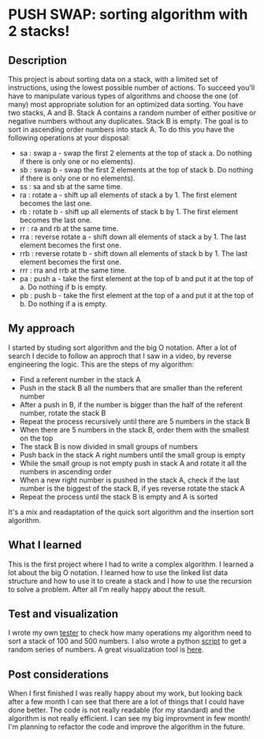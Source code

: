 # PUSH SWAP: sorting algorithm with 2 stacks!

## Description

This project is about sorting data on a stack, with a limited set of instructions, using the lowest possible number of actions. To succeed you'll have to manipulate various types of algorithms and choose the one (of many) most appropriate solution for an optimized data sorting. You have two stacks, A and B. Stack A contains a random number of either positive or negative numbers without any duplicates. Stack B is empty. The goal is to sort in ascending order numbers into stack A. To do this you have the following operations at your disposal:

- sa : swap a - swap the first 2 elements at the top of stack a. Do nothing if there is only one or no elements).
- sb : swap b - swap the first 2 elements at the top of stack b. Do nothing if there is only one or no elements).
- ss : sa and sb at the same time.
- ra : rotate a - shift up all elements of stack a by 1. The first element becomes the last one.
- rb : rotate b - shift up all elements of stack b by 1. The first element becomes the last one.
- rr : ra and rb at the same time.
- rra : reverse rotate a - shift down all elements of stack a by 1. The last element becomes the first one.
- rrb : reverse rotate b - shift down all elements of stack b by 1. The last element becomes the first one.
- rrr : rra and rrb at the same time.
- pa : push a - take the first element at the top of b and put it at the top of a. Do nothing if b is empty.
- pb : push b - take the first element at the top of a and put it at the top of b. Do nothing if a is empty.

## My approach

I started by studing sort algorithm and the big O notation. After a lot of search I decide to follow an approch that I saw in a video, by reverse engineering the logic. This are the steps of my algorithm:

- Find a referent number in the stack A
- Push in the stack B all the numbers that are smaller than the referent number
- After a push in B, if the number is bigger than the half of the referent number, rotate the stack B
- Repeat the process recursively until there are 5 numbers in the stack B
- When there are 5 numbers in the stack B, order them with the smallest on the top
- The stack B is now divided in small groups of numbers
- Push back in the stack A right numbers until the small group is empty
- While the small group is not empty push in stack A and rotate it all the numbers in ascending order
- When a new right number is pushed in the stack A, check if the last number is the biggest of the stack B, if yes reverse rotate the stack A
- Repeat the process until the stack B is empty and A is sorted

It's a mix and readaptation of the quick sort algorithm and the insertion sort algorithm.

## What I learned

This is the first project where I had to write a complex algorithm. I learned a lot about the big O notation. I learned how to use the linked list data structure and how to use it to create a stack and I how to use the recursion to solve a problem. After all I'm really happy about the result.

## Test and visualization

I wrote my own [tester](git@github.com:skyheis/push_swap_moulinette) to check how many operations my algorithm need to sort a stack of 100 and 500 numbers. I also wrote a python [script](https://github.com/skyheis/push_swap_randomizer) to get a random series of numbers. A great visualization tool is [here](https://github.com/o-reo/push_swap_visualizer).

## Post considerations

When I first finished I was really happy about my work, but looking back after a few month I can see that there are a lot of things that I could have done better. The code is not really readable (for my standard) and the algorithm is not really efficient. I can see my big improvment in few month! I'm planning to refactor the code and improve the algorithm in the future.
